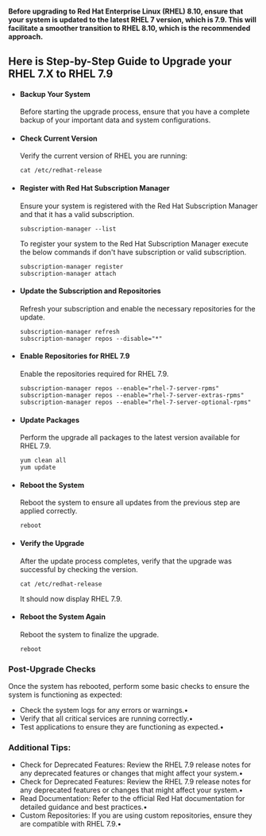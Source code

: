 #### Before upgrading to Red Hat Enterprise Linux (RHEL) 8.10, ensure that your system is updated to the latest RHEL 7 version, which is 7.9. This will facilitate a smoother transition to RHEL 8.10, which is the recommended approach.

## Here is Step-by-Step Guide to Upgrade your RHEL 7.X to RHEL 7.9
- #### Backup Your System
    Before starting the upgrade process, ensure that you have a complete backup of your important data and system configurations.
- #### Check Current Version
    Verify the current version of RHEL you are running:

      cat /etc/redhat-release
  
- #### Register with Red Hat Subscription Manager
    Ensure your system is registered with the Red Hat Subscription Manager and that it has a valid subscription.
      
      subscription-manager --list
  
    To register your system to the Red Hat Subscription Manager execute the below commands if don't have subscription or valid subscription.
  
      subscription-manager register
      subscription-manager attach

- #### Update the Subscription and Repositories
    Refresh your subscription and enable the necessary repositories for the update.

      subscription-manager refresh
      subscription-manager repos --disable="*"

- #### Enable Repositories for RHEL 7.9
    Enable the repositories required for RHEL 7.9.
  
      subscription-manager repos --enable="rhel-7-server-rpms"
      subscription-manager repos --enable="rhel-7-server-extras-rpms"
      subscription-manager repos --enable="rhel-7-server-optional-rpms"
  
- #### Update Packages
    Perform the upgrade all packages to the latest version available for RHEL 7.9.

      yum clean all
      yum update

- #### Reboot the System
    Reboot the system to ensure all updates from the previous step are applied correctly.

      reboot

- #### Verify the Upgrade
    After the update process completes, verify that the upgrade was successful by checking the version.

      cat /etc/redhat-release
    It should now display RHEL 7.9.
- #### Reboot the System Again
    Reboot the system to finalize the upgrade.

      reboot

### Post-Upgrade Checks
  Once the system has rebooted, perform some basic checks to ensure the system is functioning as expected:
- Check the system logs for any errors or warnings.•
- Verify that all critical services are running correctly.•
- Test applications to ensure they are functioning as expected.•
### Additional Tips:
- Check for Deprecated Features: Review the RHEL 7.9 release notes for any deprecated features or changes that might affect your system.•
- Check for Deprecated Features: Review the RHEL 7.9 release notes for any deprecated features or changes that might affect your system.•
- Read Documentation: Refer to the official Red Hat documentation for detailed guidance and best practices.•
- Custom Repositories: If you are using custom repositories, ensure they are compatible with RHEL 7.9.•
